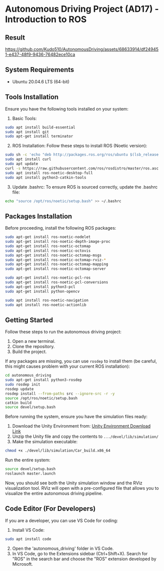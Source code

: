 # Autonomous Driving Project (AD17) - Introduction to ROS
## Result


https://github.com/Kudo510/AutonomousDriving/assets/68633914/df249451-e437-48f9-9436-76482ece10ca


## System Requirements
- Ubuntu 20.04.6 LTS (64-bit)

## Tools Installation
Ensure you have the following tools installed on your system:

1. Basic Tools:
```bash
sudo apt install build-essential
sudo apt install git
sudo apt-get install terminator
```

2. ROS Installation:
Follow these steps to install ROS (Noetic version):

```bash
sudo sh -c 'echo "deb http://packages.ros.org/ros/ubuntu $(lsb_release -sc) main" > /etc/apt/sources.list.d/ros-latest.list'
sudo apt install curl
sudo apt update
curl -s https://raw.githubusercontent.com/ros/rosdistro/master/ros.asc | sudo apt-key add -
sudo apt install ros-noetic-desktop-full
sudo apt install python3-catkin-tools
```

3. Update .bashrc:
To ensure ROS is sourced correctly, update the .bashrc file:

```bash
echo "source /opt/ros/noetic/setup.bash" >> ~/.bashrc
```

## Packages Installation
Before proceeding, install the following ROS packages:

```bash
sudo apt-get install ros-noetic-nodelet
sudo apt-get install ros-noetic-depth-image-proc
sudo apt-get install ros-noetic-octomap
sudo apt-get install ros-noetic-octovis
sudo apt-get install ros-noetic-octomap-msgs
sudo apt-get install ros-noetic-octomap-rviz-*
sudo apt-get install ros-noetic-octomap-mapping
sudo apt-get install ros-noetic-octomap-server

sudo apt-get install ros-noetic-pcl-ros
sudo apt-get install ros-noetic-pcl-conversions
sudo apt-get install python3-pcl
sudo apt-get install python-opencv

sudo apt install ros-noetic-navigation
sudo apt install ros-noetic-actionlib
```

## Getting Started
Follow these steps to run the autonomous driving project:

1. Open a new terminal.
2. Clone the repository.
3. Build the project.

If any packages are missing, you can use `rosdep` to install them (be careful, this might causes problem with your current ROS installation):

```bash
cd autonomous_driving
sudo apt-get install python3-rosdep
sudo rosdep init
rosdep update
rosdep install --from-paths src --ignore-src -r -y
source /opt/ros/noetic/setup.bash
catkin build
source devel/setup.bash
```

Before running the system, ensure you have the simulation files ready:

1. Download the Unity Environment from: [Unity Environment Download Link](https://syncandshare.lrz.de/getlink/fiEg9ocZ6Pc5iuEa4QqN1b/)
2. Unzip the Unity file and copy the contents to `.../devel/lib/simulation/`
3. Make the simulation executable:
```bash
chmod +x ./devel/lib/simulation/Car_build.x86_64
```

Run the entire system:

```bash
source devel/setup.bash
roslaunch master.launch
```

Now, you should see both the Unity simulation window and the RViz visualization tool. RViz will open with a pre-configured file that allows you to visualize the entire autonomous driving pipeline.

## Code Editor (For Developers)
If you are a developer, you can use VS Code for coding:

1. Install VS Code:
```bash
sudo apt install code
```

2. Open the 'autonomous_driving' folder in VS Code.
3. In VS Code, go to the Extensions sidebar (Ctrl+Shift+X). Search for "ROS" in the search bar and choose the "ROS" extension developed by Microsoft.
